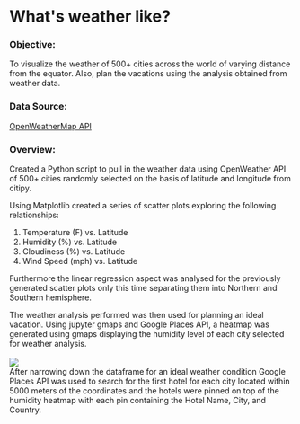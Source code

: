 # What's weather like?
<h3>Objective:</h3>
To visualize the weather of 500+ cities across the world of varying distance from the equator. Also, plan the vacations using the analysis obtained from weather data.

<h3>Data Source:</h3>
<a href="https://openweathermap.org/api">OpenWeatherMap API</a>

<h3>Overview:</h3>
Created a Python script to pull in the weather data using OpenWeather API of 500+ cities randomly selected on the basis of latitude and longitude from citipy. 

Using Matplotlib created a series of scatter plots exploring the following relationships:

1. Temperature (F) vs. Latitude
2. Humidity (%) vs. Latitude
3. Cloudiness (%) vs. Latitude
4. Wind Speed (mph) vs. Latitude

Furthermore the linear regression aspect was analysed for the previously generated scatter plots only this time separating them into Northern and Southern hemisphere.

The weather analysis performed was then used for planning an ideal vacation. Using jupyter gmaps and Google Places API, a heatmap was generated using gmaps displaying the humidity level of each city selected for weather analysis.<br><br>
<img src="WeatherPy\heatmap.png"><br>
After narrowing down the dataframe for an ideal weather condition Google Places API was used to search for the first hotel for each city located within 5000 meters of the coordinates and the hotels were pinned on top of the humidity heatmap with each pin containing the Hotel Name, City, and Country.
